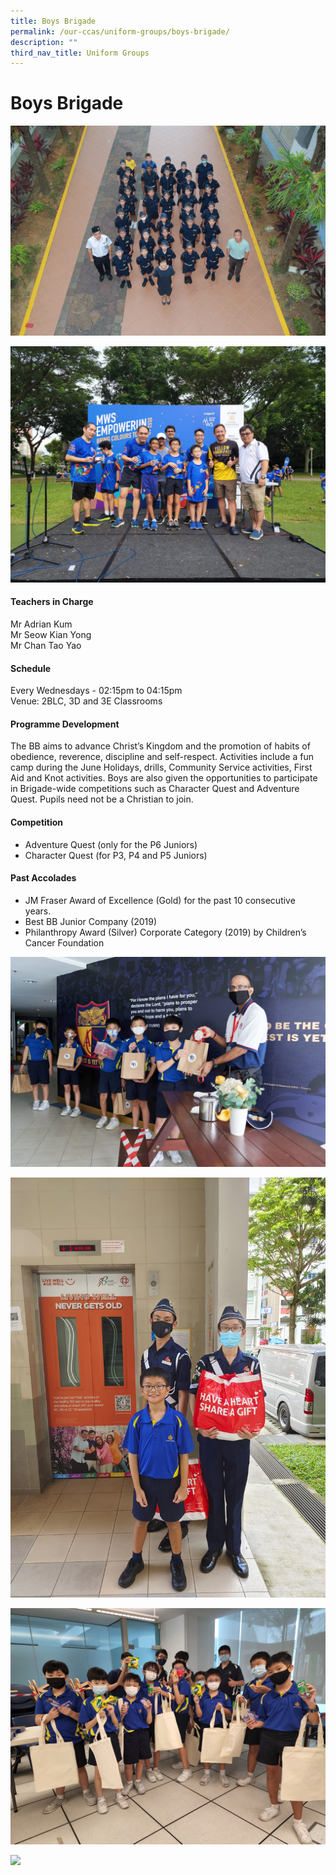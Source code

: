 ```yaml
---
title: Boys Brigade
permalink: /our-ccas/uniform-groups/boys-brigade/
description: ""
third_nav_title: Uniform Groups
---
```

# **Boys Brigade**

![](/images/boys%20brigade%202.JPG)

![](/images/boys%20brigade.jpg)

#### **Teachers in Charge**

Mr Adrian Kum <br> Mr Seow Kian Yong <br> Mr Chan Tao Yao

#### **Schedule**

Every Wednesdays - 02:15pm to 04:15pm <br>
Venue: 2BLC, 3D and 3E Classrooms

#### **Programme Development**

The BB aims to advance Christ’s Kingdom and the promotion of habits of obedience, reverence, discipline and self-respect. Activities include a fun camp during the June Holidays, drills, Community Service activities, First Aid and Knot activities. Boys are also given the opportunities to participate in Brigade-wide competitions such as Character Quest and Adventure Quest. Pupils need not be a Christian to join.

#### **Competition**

* Adventure Quest (only for the P6 Juniors)&nbsp;
* Character Quest (for P3, P4 and P5 Juniors)

#### **Past Accolades**

* JM Fraser Award of Excellence (Gold) for the past 10 consecutive years.&nbsp;
* Best BB Junior Company (2019)&nbsp;
* Philanthropy Award (Silver) Corporate Category (2019) by Children’s Cancer Foundation

![](/images/boys%20brigade%204.jpg)

![](/images/boys%20brigade%203.jpg)

![](/images/boys%20brigade%205.jpg)

![](/images/boys%20brigade%206.jpg)


